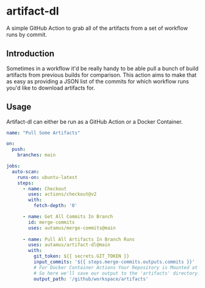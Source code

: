 # artifact-dl
A simple GitHub Action to grab all of the artifacts from a set of workflow runs by commit.

## Introduction
Sometimes in a workflow it'd be really handy to be able pull a bunch of build artifacts from previous builds for comparison. This action aims to make that as easy as providing a JSON list of the commits for which workflow runs you'd like to download artifacts for.

## Usage
Artifact-dl can either be run as a GitHub Action or a Docker Container.

```yaml
name: "Pull Some Artifacts"

on:
  push:
    branches: main

jobs:
  auto-scan:
    runs-on: ubuntu-latest
    steps:
      - name: Checkout
        uses: actions/checkout@v2
        with:
          fetch-depth: '0'

      - name: Get All Commits In Branch
        id: merge-commits
        uses: autamus/merge-commits@main
        
      - name: Pull All Artifacts In Branch Runs
        uses: autamus/artifact-dl@main
        with:
          git_token: ${{ secrets.GIT_TOKEN }}
          input_commits: '${{ steps.merge-commits.outputs.commits }}'
          # For Docker Container Actions Your Repository is Mounted at '/github/workspace'
          # So here we'll save our output to the 'artifacts' directory.
          output_path: '/github/workspace/artifacts'
```